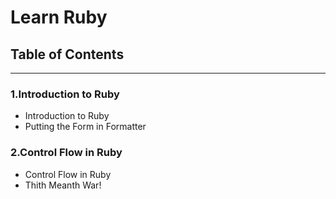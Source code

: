 # Learn Ruby 
## Table of Contents
---
### 1.Introduction to Ruby
- Introduction to Ruby
- Putting the Form in Formatter


### 2.Control Flow in Ruby
- Control Flow in Ruby
- Thith Meanth War!